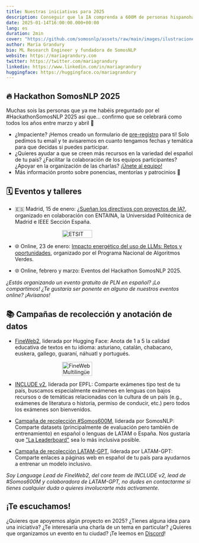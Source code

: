```yaml
---
title: Nuestras iniciativas para 2025
description: Conseguir que la IA comprenda a 600M de personas hispanohablantes
date: 2025-01-14T16:00:00.000+00:00
lang: es
duration: 2min
cover: "https://github.com/somosnlp/assets/raw/main/images/ilustraciones/undraw_gifts_re_97j6.svg"
author: María Grandury
bio: ML Research Engineer y fundadora de SomosNLP
website: https://mariagrandury.com
twitter: https://twitter.com/mariagrandury
linkedin: https://www.linkedin.com/in/mariagrandury
huggingface: https://huggingface.co/mariagrandury
---
```


## 🔥 Hackathon SomosNLP 2025

Muchas sois las personas que ya me habéis preguntado por el #HackathonSomosNLP 2025 así que... confirmo que se celebrará como todos los años entre marzo y abril 👏

- ¿Impaciente? ¡Hemos creado un formulario de [pre-registro](https://forms.gle/dWQQjXvkkP2VeEJ1A) para ti! Solo pedimos tu email y te avisaremos en cuanto tengamos fechas y temática para que decidas si puedes participar.
- ¿Quieres ayudar a que se creen más recursos en la variedad del español de tu país? ¿Facilitar la colaboración de los equipos participantes? ¿Apoyar en la organización de las charlas? [¡Únete al equipo!](https://forms.gle/dWQQjXvkkP2VeEJ1A) 
- Más información pronto sobre ponencias, mentorías y patrocinios 👀
<!-- - Más información pronto sobre ponencias, mentorías y patrocinios: https://somosnlp.org/hackathon -->

## 🗓️ Eventos y talleres

- 🇪🇸 Madrid, 15 de enero: [¿Sueñan los directivos con proyectos de IA?](https://somosnlp.org/eventos/madrid/suenan-los-directivos-con-proyectos-de-ia), organizado en colaboración con ENTAINA, la Universidad Politécnica de Madrid e IEEE Sección España.

<a href="https://docs.google.com/forms/d/e/1FAIpQLSca5XZ9J-RqyYe4o0gu5Ig-IBzRi4xElQm4QmHEh-H3HIK6FA/viewform" target="_blank" style="display: flex; justify-content: center;">
    <img src="https://somosnlp.github.io/assets/images/eventos/20250115_entaina_directivos_ia.png" alt="ETSIT" width="40%">
</a>

- 🌐 Online, 23 de enero: [Impacto energético del uso de LLMs: Retos y oportunidades](https://algoritmosverdes.gob.es/es/eventos/impacto-energetico-del-uso-de-llms-retos-y-oportunidades), organizado por el Programa Nacional de Algoritmos Verdes.

- 🌐 Online, febrero y marzo: Eventos del Hackathon SomosNLP 2025.

*¿Estás organizando un evento gratuito de PLN en español? ¡Lo compartimos! ¿Te gustaría ser ponente en alguno de nuestros eventos online? ¡Avísanos!*

## 📚 Campañas de recolección y anotación de datos

- [FineWeb2](https://somosnlp.org/blog/fineweb-2), liderada por Hugging Face: Anota de 1 a 5 la calidad educativa de textos en tu idioma: asturiano, catalán, chabacano, euskera, gallego, guaraní, náhuatl y portugués.

<a href="https://somosnlp.org/blog/fineweb-2" target="_blank" style="display: flex; justify-content: center;">
    <img src="https://github.com/somosnlp/assets/raw/main/images/blog/fineweb_post.png" alt="FineWeb Multilingüe" width="40%">
</a>

- [INCLUDE v2](https://somosnlp.org/blog/include-v2), liderada por EPFL: Comparte exámenes tipo test de tu país, buscamos especialmente exámenes en lenguas con bajos recursos o de temáticas relacionadas con la cultura de un país (e.g., exámenes de literatura o historia, permiso de conducir, etc.) pero todos los exámenes son bienvenidos.

- [Campaña de recolección #Somos600M](https://docs.google.com/forms/d/13k0FZvkco2KmxKFoflWoftpN6jWfcIYIpCb5PZx_950/edit), liderada por SomosNLP: Comparte datasets (principalmente de evaluación pero también de entrenamiento) en español o lenguas de LATAM o España. Nos gustaría que ["La Leaderboard"](https://huggingface.co/spaces/la-leaderboard/la-leaderboard) sea lo más inclusiva posible.

- [Campaña de recolección LATAM-GPT](), liderada por LATAM-GPT: Comparte enlaces a páginas web en español de tu país para ayudarnos a entrenar un modelo inclusivo.

*Soy Language Lead de FineWeb2, del core team de INCLUDE v2, lead de #Somos600M y colaboradora de LATAM-GPT, no dudes en contactarme si tienes cualquier duda o quieres involucrarte más activamente.*

## ¡Te escuchamos!

¿Quieres que apoyemos algún proyecto en 2025? ¿Tienes alguna idea para una iniciativa? ¿Te interesaría una charla de un tema en particular? ¿Quieres que organizamos un evento en tu ciudad? ¡Te leemos en [Discord](https://discord.com/invite/my8w7JUxZR)!
